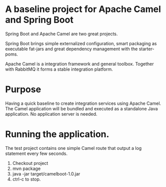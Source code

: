 A baseline project for Apache Camel and Spring Boot
===============
Spring Boot and Apache Camel are two great projects.

Spring Boot brings simple externalized configuration, smart packaging as executable fat-jars and great dependency management with the
starter-poms.

Apache Camel is a integration framework and general toolbox. Together with RabbitMQ it forms a stable integration platform.


Purpose
===========
Having a quick baseline to create integration services using Apache Camel. The Camel application will be bundled and executed as a standalone Java application. No application server is needed.

Running the application.
===========
The test project contains one simple Camel route that output a log statement every few seconds.

  1. Checkout project
  1. mvn package
  1. java -jar target/camelboot-1.0.jar
  1. ctrl-c to stop.


